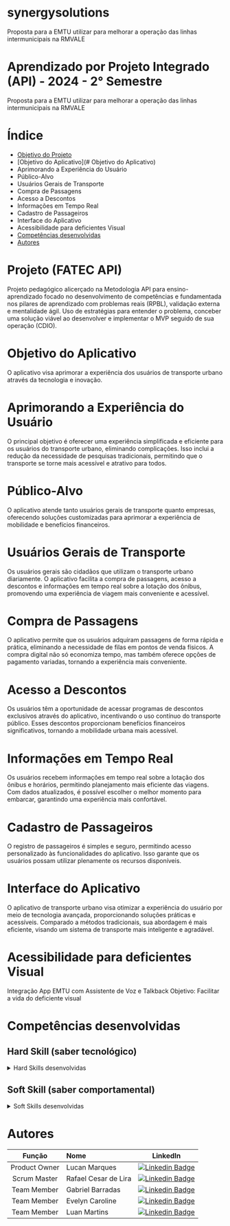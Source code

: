 # synergysolutions
Proposta para a EMTU utilizar para melhorar a operação das linhas intermunicipais na RMVALE 


# Aprendizado por Projeto Integrado (API) - 2024 - 2° Semestre
Proposta para a EMTU utilizar para melhorar a operação das linhas intermunicipais na RMVALE 


# Índice
* [Objetivo do Projeto](#objetivo-do-projeto)
* [Objetivo do Aplicativo](# Objetivo do Aplicativo)
* Aprimorando a Experiência do Usuário
* Público-Alvo
* Usuários Gerais de Transporte
* Compra de Passagens
* Acesso a Descontos
* Informações em Tempo Real
* Cadastro de Passageiros
* Interface do Aplicativo
* Acessibilidade para deficientes Visual
* [Competências desenvolvidas](#competências-desenvolvidas)
* [Autores](#autores)

# Projeto (FATEC API) 
Projeto pedagógico alicerçado na Metodologia API para ensino-aprendizado focado no desenvolvimento de competências e fundamentada nos pilares de aprendizado com problemas reais (RPBL), validação externa e mentalidade ágil. 
Uso de estratégias para entender o problema, conceber uma solução viável ao desenvolver e implementar o MVP seguido de sua operação (CDIO). 

# Objetivo do Aplicativo
O aplicativo visa aprimorar a experiência dos usuários de transporte urbano através da tecnologia e inovação.  

# Aprimorando a Experiência do Usuário
O principal objetivo é oferecer uma experiência simplificada e eficiente para os usuários do transporte urbano, eliminando complicações. Isso inclui a redução da necessidade de pesquisas tradicionais, permitindo que o transporte se torne mais acessível e atrativo para todos.

# Público-Alvo
O aplicativo atende tanto usuários gerais de transporte quanto empresas, oferecendo soluções customizadas para aprimorar a experiência de mobilidade e benefícios financeiros.

# Usuários Gerais de Transporte
Os usuários gerais são cidadãos que utilizam o transporte urbano diariamente. O aplicativo facilita a compra de passagens, acesso a descontos e informações em tempo real sobre a lotação dos ônibus, promovendo uma experiência de viagem mais conveniente e acessível.

# Compra de Passagens
O aplicativo permite que os usuários adquiram passagens de forma rápida e prática, eliminando a necessidade de filas em pontos de venda físicos. A compra digital não só economiza tempo, mas também oferece opções de pagamento variadas, tornando a experiência mais conveniente.

# Acesso a Descontos
Os usuários têm a oportunidade de acessar programas de descontos exclusivos através do aplicativo, incentivando o uso contínuo do transporte público. Esses descontos proporcionam benefícios financeiros significativos, tornando a mobilidade urbana mais acessível.

# Informações em Tempo Real
Os usuários recebem informações em tempo real sobre a lotação dos ônibus e horários, permitindo planejamento mais eficiente das viagens. Com dados atualizados, é possível escolher o melhor momento para embarcar, garantindo uma experiência mais confortável.

# Cadastro de Passageiros
O registro de passageiros é simples e seguro, permitindo acesso personalizado às funcionalidades do aplicativo. Isso garante que os usuários possam utilizar plenamente os recursos disponíveis.

# Interface do Aplicativo
O aplicativo de transporte urbano visa otimizar a experiência do usuário por meio de tecnologia avançada, proporcionando soluções práticas e acessíveis. Comparado a métodos tradicionais, sua abordagem é mais eficiente, visando um sistema de transporte mais inteligente e agradável.

# Acessibilidade para deficientes Visual
Integração App EMTU com Assistente de Voz e Talkback
Objetivo: Facilitar a vida do deficiente visual

# Competências desenvolvidas

## Hard Skill (saber tecnológico)
<details>
<summary>Hard Skills desenvolvidas</summary>

| Tecnologia/Metodologia | Classificação |
| ---------------------- | ------------- |
| GitHub | ★ ★ ★ ★ ★ ★ ★ ★ ★ ★ |
| Gestão de Projetos | ★ ★ ★ ★ ★ ★ ★ ★ ★ ☆ |
| Scrum Master | ★ ★ ★ ★ ★ ★ ★ ★ ★ ★ |
| Prodct Owner | ★ ★ ★ ★ ★ ★ ★ ★ ★ ★ |
| Markdown | ★ ★ ★ ★ ★ ★ ★ ★ ★ ★ |

</details>

## Soft Skill (saber comportamental)
<details>
<summary>Soft Skills desenvolvidas</summary>

| Habilidades | Classificação |
| ---------------------- | ------------- |
| Colaboração | ★ ★ ★ ★ ★ ★ ★ ★ ★ ★ |
| Proatividade| ★ ★ ★ ★ ★ ★ ★ ★ ★ ★ |
| Pensamento Crítico | ★ ★ ★ ★ ★ ★ ★ ★ ★ ☆ |
| Gerenciamento de Tempo | ★ ★ ★ ★ ★ ★ ★ ★ ★ ☆ |
| Adaptabilidade | ★ ★ ★ ★ ★ ★ ★ ★ ★ ★ |
| Resiliência | ★ ★ ★ ★ ★ ★ ★ ★ ★ ★ |

</details>

# Autores
|    Função     | Nome                                  |                                                                                                                                                      LinkedIn                                                                                                                                                    |
| :-----------: | :------------------------------------ | :-------------------------------------------------------------------------------------------------------------------------------------------------------------------------------------------------------------------------------------------------------------------------------------------------------------------------: |
| Product Owner | Lucan Marques         |[![Linkedin Badge](https://img.shields.io/badge/Linkedin-blue?style=flat-square&logo=Linkedin&logoColor=white)](www.linkedin.com/in/lucan-marques-5a94294b/)|
| Scrum Master  | Rafael Cesar de Lira  |[![Linkedin Badge](https://img.shields.io/badge/Linkedin-blue?style=flat-square&logo=Linkedin&logoColor=white)](www.linkedin.com/in/rafael-cesar-de-lira-140733223/)|
| Team Member   | Gabriel Barradas      |[![Linkedin Badge](https://img.shields.io/badge/Linkedin-blue?style=flat-square&logo=Linkedin&logoColor=white)](www.linkedin.com/in/gabrielbarradas/)|
| Team Member   | Evelyn Caroline       |[![Linkedin Badge](https://img.shields.io/badge/Linkedin-blue?style=flat-square&logo=Linkedin&logoColor=white)](www.linkedin.com/in/evelyn-caroline-2066662b2/)|
| Team Member   | Luan Martins          |[![Linkedin Badge](https://img.shields.io/badge/Linkedin-blue?style=flat-square&logo=Linkedin&logoColor=white)](www.linkedin.com/in/luanmartins00)|



